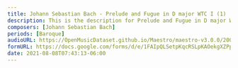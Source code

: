 ```yaml
---
title: Johann Sebastian Bach - Prelude and Fugue in D major WTC I (1)
description: This is the description for Prelude and Fugue in D major WTC I by Johann Sebastian Bach
composers: [Johann Sebastian Bach]
periods: [Baroque]
audioURL: https://OpenMusicDataset.github.io/Maestro/maestro-v3.0.0/2008/MIDI-Unprocessed_14_R1_2008_01-05_ORIG_MID--AUDIO_14_R1_2008_wav--1.midi
formURL: https://docs.google.com/forms/d/e/1FAIpQLSetpKqcRSLpKAOekgXZPpBJAWztwXov7q0Ao3Z3tAfPnNBweQ/viewform
date: 2021-08-08T07:43:13-06:00
---
```

